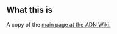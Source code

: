 What this is
----

A copy of the [main page at the ADN Wiki.](http://appdotnetwiki.net/w/index.php?title=Main_Page)
